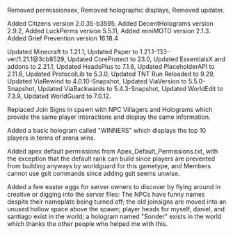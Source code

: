 Removed permissionsex, 
Removed holographic displays, 
Removed updater.


Added Citizens version 2.0.35-b3595, 
Added DecentHolograms version 2.9.2, 
Added LuckPerms version 5.5.11, 
Added miniMOTD version 2.1.3.
Added Grief Prevention version 16.18.4

Updated Minecraft to 1.21.1, 
Updated Paper to 1.21.1-133-ver/1.21.1@3cb8529, 
Updated CoreProtect to 23.0, 
Updated EssentialsX and addons to 2.21.1, 
Updated HeadsPlus to 7.1.6, 
Updated PlaceholderAPI to 2.11.6, 
Updated ProtocolLib to 5.3.0, 
Updated TNT Run Reloaded to 9.29, 
Updated ViaRewind to 4.0.10-Snapshot, 
Updated ViaVersion to 5.5.0-Snapshot, 
Updated ViaBackwards to 5.4.3-Snapshot, 
Updated WorldEdit to 7.3.9, 
Updated WorldGuard to 7.0.12.

Replaced Join Signs in spawn with NPC Villagers and Holograms which provide the same player interactions and display the same information. 

Added a basic hologram called "WINNERS" which displays the top 10 players in terms of arena wins.

Added apex default permissions from Apex_Default_Permissions.txt, with the exception that the default rank can build since players are prevented from building anyways by worldguard for this gametype, and Members cannot use gsit commands since adding gsit seems unwise.  

Added a few easter eggs for server owners to discover by flying around in creative or digging into the server files: The NPCs have funny names despite their nameplate being turned off; the old joinsigns are moved into an unused hollow space above the spawn; player heads for myself, daniel, and santiago exist in the world; a hologram named "Sonder" exists in the world which thanks the other people who helped me with this.


